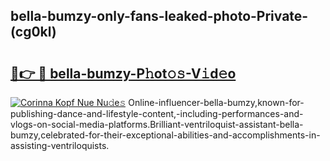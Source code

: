 ## bella-bumzy-only-fans​-leaked-photo​-Private-(cg0kl)


# <h2><a href="https://mediaupload.pro?title=bella-bumzy&ref=git">🔗👉 🔴 bella-bumzy-P𝚑ot𝚘𝚜-V𝚒d𝚎o</a></h2>

[![Corinna Kopf Nue Nu𝚍e𝚜](https://i.imgur.com/0qMVB7G.gif)](https://mediaupload.pro?title=bella-bumzy&ref=git)
Online-influencer-bella-bumzy,known-for-publishing-dance-and-lifestyle-content,-including-performances-and-vlogs-on-social-media-platforms.Brilliant-ventriloquist-assistant-bella-bumzy,celebrated-for-their-exceptional-abilities-and-accomplishments-in-assisting-ventriloquists.  
